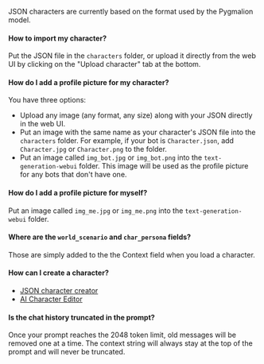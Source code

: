 JSON characters are currently based on the format used by the Pygmalion model.

#### How to import my character?

Put the JSON file in the `characters` folder, or upload it directly from the web UI by clicking on the "Upload character" tab at the bottom.

#### How do I add a profile picture for my character?

You have three options:

* Upload any image (any format, any size) along with your JSON directly in the web UI.
* Put an image with the same name as your character's JSON file into the `characters` folder. For example, if your bot is `Character.json`, add `Character.jpg` or `Character.png` to the folder.
* Put an image called `img_bot.jpg` or `img_bot.png` into the `text-generation-webui` folder. This image will be used as the profile picture for any bots that don't have one.

#### How do I add a profile picture for myself?

Put an image called `img_me.jpg` or `img_me.png` into the `text-generation-webui` folder.

#### Where are the `world_scenario` and `char_persona` fields?

Those are simply added to the the Context field when you load a character.

#### How can I create a character?

* [JSON character creator](https://oobabooga.github.io/character-creator.html)
* [AI Character Editor](https://zoltanai.github.io/character-editor/)

#### Is the chat history truncated in the prompt?

Once your prompt reaches the 2048 token limit, old messages will be removed one at a time. The context string will always stay at the top of the prompt and will never be truncated.
